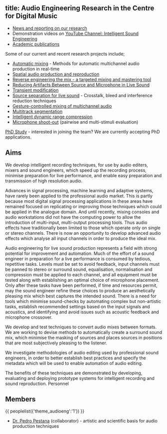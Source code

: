 title: Audio Engineering Research in the Centre for Digital Music
-------------------

* [News and reporting on our research](http://c4dm.eecs.qmul.ac.uk/audioengineering/news/index.html)
* Demonstration videos on [YouTube Channel: Intelligent Sound Engineering](http://www.youtube.com/user/IntelligentSoundEng)
* [Academic publications](http://www.eecs.qmul.ac.uk/~josh/publications.htm)

Some of our current and recent research projects include;

* [Automatic mixing](http://c4dm.eecs.qmul.ac.uk/audioengineering/automaticmixing/index.html) - Methods for automatic multichannel audio production in real-time
* [Spatial audio production and reproduction](http://c4dm.eecs.qmul.ac.uk/audioengineering/spatialaudio/index.html)
* [Reverse engineering the mix - a targeted mixing and mastering tool](http://c4dm.eecs.qmul.ac.uk/audioengineering/reverseengineering/index.html)
* [Reducing Artifacts Between Source and Microphone in Live Sound](http://c4dm.eecs.qmul.ac.uk/audioengineering/microphoneartifacts/index.html)
* [Transient modification](http://c4dm.eecs.qmul.ac.uk/audioengineering/transientmodification/index.html)
* [Source separation for live sound](http://c4dm.eecs.qmul.ac.uk/audioengineering/sourceseparation/index.html) - Crosstalk, bleed and interference reduction techniques
* [Gesture-controlled mixing of multichannel audio](http://c4dm.eecs.qmul.ac.uk/audioengineering/gesturecontrol/index.html)
* [Multitrack segmentation](http://www.eecs.qmul.ac.uk/~stevenh/multi_seg.html)
* [Intelligent dynamic range compression](http://c4dm.eecs.qmul.ac.uk/audioengineering/compressors/index.html)
* [Microphone shoot-out](http://brechtdeman.com/research.html) (pairwise and multi-stimuli evaluation)

[PhD Study](study.html) - interested in joining the team? We are currently accepting PhD applications.

Aims
----

We develop intelligent recording techniques, for use by audio editers, mixers and sound engineers, which speed up the recording process, minimise preparation for live performance, and enable easy preparation and transmission of high resolution audio.

Advances in signal processing, machine learning and adaptive systems, have rarely been applied to the professional audio market. This is partly because most digital signal processing applications in these areas have remained focused on replicating or improving those techniques which could be applied in the analogue domain. And until recently, mixing consoles and audio workstations did not have the computing power to allow the introduction of multi-input, multi-output processing tools. Thus audio effects have traditionally been limited to those which operate only on single or stereo channels. There is now an opportunity to develop advanced audio effects which analyse all input channels in order to produce the ideal mix.

Audio engineering for live sound production represents a field with strong potential for improvement and automation. Much of the effort of a sound engineer in preparation for a live performance is consumed by tedious, repetitive tasks. Levels must be set to avoid feedback, input channels must be panned to stereo or surround sound, equalisation, normalisation and compression must be applied to each channel, and all equipment must be tested along with establishing an optimal choice of microphone placement. Only after these tasks have been performed, if time and resources permit, may the sound engineer refine these choices to produce an aesthetically pleasing mix which best captures the intended sound. There is a need for tools which minimise sound-checks by automating complex but non-artistic tasks, establish recommended settings based on the input signals and acoustics, and identifying and avoid issues such as acoustic feedback and microphone crossover.

We develop and test techniques to convert audio mixes between formats. We are working to devise methods to automatically create a surround sound mix, which minimise the masking of sources and places sources in positions that are most subjectively pleasing to the listener.

We investigate methodologies of audio editing used by professional sound engineers, in order to better establish best practices and specify the metadata which will be used to enable automation of audio editing.

The benefits of these techniques are demonstrated by developing, evaluating and deploying prototype systems for intelligent recording and sound reproduction.
Personnel

Members
--------------------------
{{ peoplelist({'theme_audioeng':'1'}) }}


* [Dr. Pedro Pestana](http://www.stereosonic.org/phd/) (collaborator) - artistic and scientific basis for audio production techniques

